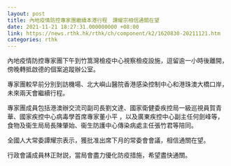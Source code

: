 ```yaml
---
layout: post
title: 內地疫情防控專家團繼續本港行程　譚耀宗相信通關在望
date: 2021-11-21 18:27:31.000000000 +08:00
link: https://news.rthk.hk/rthk/ch/component/k2/1620830-20211121.htm
categories: rthk
---
```


內地疫情防控專家團下午到竹篙灣檢疫中心視察檢疫設施，逗留逾一小時後離開，傍晚轉抵啟德的個案追蹤辦公室。

專家團較早前分別到訪機場、北大嶼山醫院香港感染控制中心和港珠澳大橋口岸，未來兩天會繼續行程。

專家團成員包括港澳辦交流司副司長劉文達、國家衛健委疾控局一級巡視員賀青華、國家疾控中心病毒學首席專家董小平 ，以及廣東疾控中心副主任何劍峰等，食物及衞生局局長陳肇始、衞生防護中心傳染病處主任張竹君等陪同。

全國人大常委譚耀宗表示，獲批准出席下月的常委會會議，相信通關在望。

行政會議成員林正財説，當局會盡力優化防疫措施，希望盡快通關。
